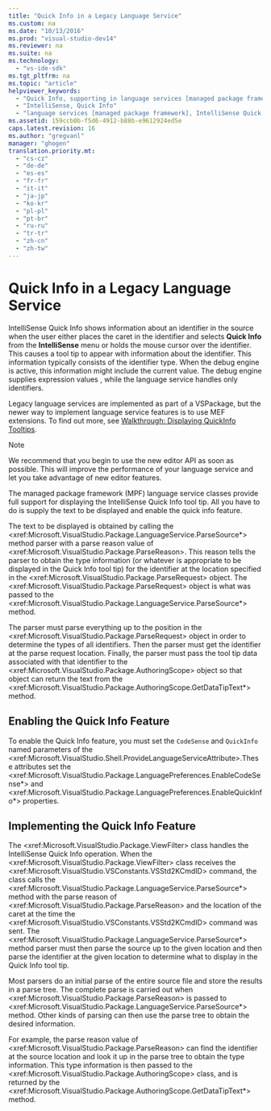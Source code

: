 ```yaml
---
title: "Quick Info in a Legacy Language Service"
ms.custom: na
ms.date: "10/13/2016"
ms.prod: "visual-studio-dev14"
ms.reviewer: na
ms.suite: na
ms.technology: 
  - "vs-ide-sdk"
ms.tgt_pltfrm: na
ms.topic: "article"
helpviewer_keywords: 
  - "Quick Info, supporting in language services [managed package framework]"
  - "IntelliSense, Quick Info"
  - "language services [managed package framework], IntelliSense Quick Info"
ms.assetid: 159ccb0b-f5d6-4912-b88b-e9612924ed5e
caps.latest.revision: 16
ms.author: "gregvanl"
manager: "ghogen"
translation.priority.mt: 
  - "cs-cz"
  - "de-de"
  - "es-es"
  - "fr-fr"
  - "it-it"
  - "ja-jp"
  - "ko-kr"
  - "pl-pl"
  - "pt-br"
  - "ru-ru"
  - "tr-tr"
  - "zh-cn"
  - "zh-tw"
---
```

# Quick Info in a Legacy Language Service
IntelliSense Quick Info shows information about an identifier in the source when the user either places the caret in the identifier and selects **Quick Info** from the **IntelliSense** menu or holds the mouse cursor over the identifier. This causes a tool tip to appear with information about the identifier. This information typically consists of the identifier type. When the debug engine is active, this information might include the current value. The debug engine supplies expression values , while the language service handles only identifiers.  
  
 Legacy language services are implemented as part of a VSPackage, but the newer way to implement language service features is to use MEF extensions. To find out more, see [Walkthrough: Displaying QuickInfo Tooltips](../extensibility/walkthrough--displaying-quickinfo-tooltips.md).  
  
> [!NOTE]
>  We recommend that you begin to use the new editor API as soon as possible. This will improve the performance of your language service and let you take advantage of new editor features.  
  
 The managed package framework (MPF) language service classes provide full support for displaying the IntelliSense Quick Info tool tip. All you have to do is supply the text to be displayed and enable the quick info feature.  
  
 The text to be displayed is obtained by calling the \<xref:Microsoft.VisualStudio.Package.LanguageService.ParseSource*> method parser with a parse reason value of \<xref:Microsoft.VisualStudio.Package.ParseReason>. This reason tells the parser to obtain the type information (or whatever is appropriate to be displayed in the Quick Info tool tip) for the identifier at the location specified in the \<xref:Microsoft.VisualStudio.Package.ParseRequest> object. The \<xref:Microsoft.VisualStudio.Package.ParseRequest> object is what was passed to the \<xref:Microsoft.VisualStudio.Package.LanguageService.ParseSource*> method.  
  
 The parser must parse everything up to the position in the \<xref:Microsoft.VisualStudio.Package.ParseRequest> object in order to determine the types of all identifiers. Then the parser must get the identifier at the parse request location. Finally, the parser must pass the tool tip data associated with that identifier to the \<xref:Microsoft.VisualStudio.Package.AuthoringScope> object so that object can return the text from the \<xref:Microsoft.VisualStudio.Package.AuthoringScope.GetDataTipText*> method.  
  
## Enabling the Quick Info Feature  
 To enable the Quick Info feature, you must set the `CodeSense` and `QuickInfo` named parameters of the \<xref:Microsoft.VisualStudio.Shell.ProvideLanguageServiceAttribute>.These attributes set the \<xref:Microsoft.VisualStudio.Package.LanguagePreferences.EnableCodeSense*> and \<xref:Microsoft.VisualStudio.Package.LanguagePreferences.EnableQuickInfo*> properties.  
  
## Implementing the Quick Info Feature  
 The \<xref:Microsoft.VisualStudio.Package.ViewFilter> class handles the IntelliSense Quick Info operation. When the \<xref:Microsoft.VisualStudio.Package.ViewFilter> class receives the \<xref:Microsoft.VisualStudio.VSConstants.VSStd2KCmdID> command, the class calls the \<xref:Microsoft.VisualStudio.Package.LanguageService.ParseSource*> method with the parse reason of \<xref:Microsoft.VisualStudio.Package.ParseReason> and the location of the caret at the time the \<xref:Microsoft.VisualStudio.VSConstants.VSStd2KCmdID> command was sent. The \<xref:Microsoft.VisualStudio.Package.LanguageService.ParseSource*> method parser must then parse the source up to the given location and then parse the identifier at the given location to determine what to display in the Quick Info tool tip.  
  
 Most parsers do an initial parse of the entire source file and store the results in a parse tree. The complete parse is carried out when \<xref:Microsoft.VisualStudio.Package.ParseReason> is passed to \<xref:Microsoft.VisualStudio.Package.LanguageService.ParseSource*> method. Other kinds of parsing can then use the parse tree to obtain the desired information.  
  
 For example, the parse reason value of \<xref:Microsoft.VisualStudio.Package.ParseReason> can find the identifier at the source location and look it up in the parse tree to obtain the type information. This type information is then passed to the \<xref:Microsoft.VisualStudio.Package.AuthoringScope> class, and is returned by the \<xref:Microsoft.VisualStudio.Package.AuthoringScope.GetDataTipText*> method.